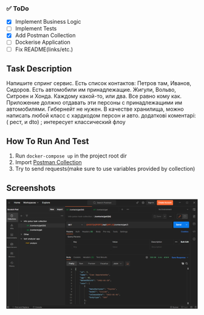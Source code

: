 ### ✅ ToDo

- [x] Implement Business Logic
- [ ] Implement Tests
- [x] Add Postman Collection
- [ ] Dockerise Application
- [ ] Fix README(links/etc.)

## Task Description
Напишите спринг сервис. Есть список контактов: Петров там, Иванов, Сидоров. 
Есть автомобили им принадлежащие. Жигули, Вольво, Ситроен и Хонда. Каждому какой-то, или два. 
Все равно кому как. Приложение должно отдавать эти персоны с принадлежащими им автомобилями. 
Гибернейт не нужен. В качестве хранилища, можно написать любой класс с хардкодом персон и авто.
додаткові коментарі:
( рест, и dto) ; интересует классический флоу

## How To Run And Test
1. Run `docker-compose up` in the project root dir
2. Import [Postman Collection](info-polus-task-collection.postman_collection.json)
3. Try to send requests(make sure to use variables provided by collection)

## Screenshots
<p align="center"><img src="img/Screenshot_1.png"></p>
